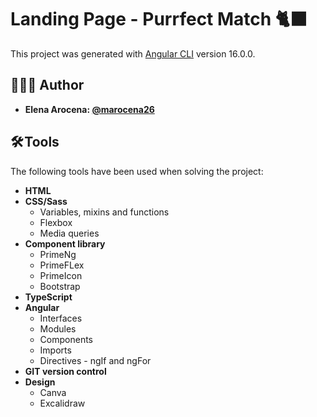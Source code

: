 # Landing Page - Purrfect Match 🐈‍⬛​

This project was generated with [Angular CLI](https://github.com/angular/angular-cli) version 16.0.0.

## 👩🏻‍💻 Author

- **Elena Arocena: [@marocena26](https://github.com/marocena26)**

## 🛠️ Tools

The following tools have been used when solving the project:

- **HTML**
- **CSS/Sass**
  -  Variables, mixins and functions
  -  Flexbox
  -  Media queries
- **Component library**
  - PrimeNg
  - PrimeFLex
  - PrimeIcon
  - Bootstrap
- **TypeScript**
- **Angular**
  - Interfaces
  - Modules
  - Components
  - Imports
  - Directives - ngIf and ngFor
- **GIT version control**
- **Design**
  - Canva
  - Excalidraw  
